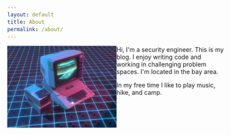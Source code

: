 ```yaml
---
layout: default
title: About
permalink: /about/
---
```

<img style="float: left; width: 50%; height: auto" src="/assets/computer.jpg" />
Hi, I'm a security engineer. This is my blog. I enjoy writing code and working in challenging problem spaces. I'm located in the bay area.

In my free time I like to play music, hike, and camp.
